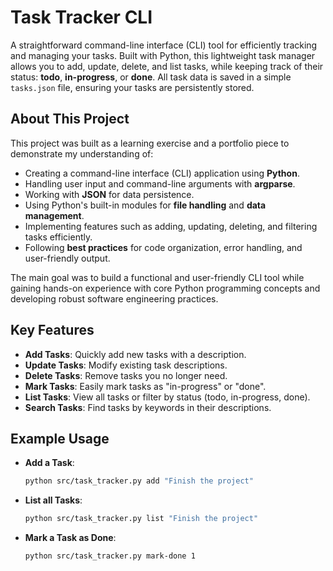 # Task Tracker CLI

A straightforward command-line interface (CLI) tool for efficiently tracking and managing your tasks. Built with Python, this lightweight task manager allows you to add, update, delete, and list tasks, while keeping track of their status: **todo**, **in-progress**, or **done**. All task data is saved in a simple `tasks.json` file, ensuring your tasks are persistently stored.

## About This Project

This project was built as a learning exercise and a portfolio piece to demonstrate my understanding of:
- Creating a command-line interface (CLI) application using **Python**.
- Handling user input and command-line arguments with **argparse**.
- Working with **JSON** for data persistence.
- Using Python's built-in modules for **file handling** and **data management**.
- Implementing features such as adding, updating, deleting, and filtering tasks efficiently.
- Following **best practices** for code organization, error handling, and user-friendly output.

The main goal was to build a functional and user-friendly CLI tool while gaining hands-on experience with core Python programming concepts and developing robust software engineering practices.

## Key Features
- **Add Tasks**: Quickly add new tasks with a description.
- **Update Tasks**: Modify existing task descriptions.
- **Delete Tasks**: Remove tasks you no longer need.
- **Mark Tasks**: Easily mark tasks as "in-progress" or "done".
- **List Tasks**: View all tasks or filter by status (todo, in-progress, done).
- **Search Tasks**: Find tasks by keywords in their descriptions.

## Example Usage
- **Add a Task**:
  ```bash
  python src/task_tracker.py add "Finish the project"

- **List all Tasks**:
  ```bash
  python src/task_tracker.py list "Finish the project"

- **Mark a Task as Done**:
  ```bash
  python src/task_tracker.py mark-done 1
